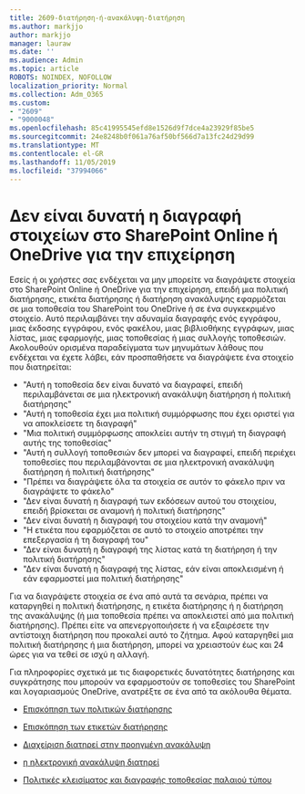 ```yaml
---
title: 2609-διατήρηση-ή-ανακάλυψη-διατήρηση
ms.author: markjjo
author: markjjo
manager: lauraw
ms.date: ''
ms.audience: Admin
ms.topic: article
ROBOTS: NOINDEX, NOFOLLOW
localization_priority: Normal
ms.collection: Adm_O365
ms.custom:
- "2609"
- "9000048"
ms.openlocfilehash: 85c41995545efd8e1526d9f7dce4a23929f85be5
ms.sourcegitcommit: 24e8248b0f061a76af50bf566d7a13fc24d29d99
ms.translationtype: MT
ms.contentlocale: el-GR
ms.lasthandoff: 11/05/2019
ms.locfileid: "37994066"
---
```

# <a name="unable-to-delete-items-in-sharepoint-online-or-onedrive-for-business"></a>Δεν είναι δυνατή η διαγραφή στοιχείων στο SharePoint Online ή OneDrive για την επιχείρηση

Εσείς ή οι χρήστες σας ενδέχεται να μην μπορείτε να διαγράψετε στοιχεία στο SharePoint Online ή OneDrive για την επιχείρηση, επειδή μια πολιτική διατήρησης, ετικέτα διατήρησης ή διατήρηση ανακάλυψης εφαρμόζεται σε μια τοποθεσία του SharePoint του OneDrive ή σε ένα συγκεκριμένο στοιχείο. Αυτό περιλαμβάνει την αδυναμία διαγραφής ενός εγγράφου, μιας έκδοσης εγγράφου, ενός φακέλου, μιας βιβλιοθήκης εγγράφων, μιας λίστας, μιας εφαρμογής, μιας τοποθεσίας ή μιας συλλογής τοποθεσιών. Ακολουθούν ορισμένα παραδείγματα των μηνυμάτων λάθους που ενδέχεται να έχετε λάβει, εάν προσπαθήσετε να διαγράψετε ένα στοιχείο που διατηρείται:

- "Αυτή η τοποθεσία δεν είναι δυνατό να διαγραφεί, επειδή περιλαμβάνεται σε μια ηλεκτρονική ανακάλυψη διατήρηση ή πολιτική διατήρησης"
- "Αυτή η τοποθεσία έχει μια πολιτική συμμόρφωσης που έχει οριστεί για να αποκλείσετε τη διαγραφή"
- "Μια πολιτική συμμόρφωσης αποκλείει αυτήν τη στιγμή τη διαγραφή αυτής της τοποθεσίας"
- "Αυτή η συλλογή τοποθεσιών δεν μπορεί να διαγραφεί, επειδή περιέχει τοποθεσίες που περιλαμβάνονται σε μια ηλεκτρονική ανακάλυψη διατήρηση ή πολιτική διατήρησης"
- "Πρέπει να διαγράψετε όλα τα στοιχεία σε αυτόν το φάκελο πριν να διαγράψετε το φάκελο"
- "Δεν είναι δυνατή η διαγραφή των εκδόσεων αυτού του στοιχείου, επειδή βρίσκεται σε αναμονή ή πολιτική διατήρησης"
- "Δεν είναι δυνατή η διαγραφή του στοιχείου κατά την αναμονή"
- "Η ετικέτα που εφαρμόζεται σε αυτό το στοιχείο αποτρέπει την επεξεργασία ή τη διαγραφή του"
- "Δεν είναι δυνατή η διαγραφή της λίστας κατά τη διατήρηση ή την πολιτική διατήρησης"
- "Δεν είναι δυνατή η διαγραφή της λίστας, εάν είναι αποκλεισμένη ή εάν εφαρμοστεί μια πολιτική διατήρησης"

Για να διαγράψετε στοιχεία σε ένα από αυτά τα σενάρια, πρέπει να καταργηθεί η πολιτική διατήρησης, η ετικέτα διατήρησης ή η διατήρηση της ανακάλυψης (ή μια τοποθεσία πρέπει να αποκλειστεί από μια πολιτική διατήρησης). Πρέπει είτε να απενεργοποιήσετε ή να εξαιρέσετε την αντίστοιχη διατήρηση που προκαλεί αυτό το ζήτημα. Αφού καταργηθεί μια πολιτική διατήρησης ή μια διατήρηση, μπορεί να χρειαστούν έως και 24 ώρες για να τεθεί σε ισχύ η αλλαγή. 

Για πληροφορίες σχετικά με τις διαφορετικές δυνατότητες διατήρησης και συγκράτησης που μπορούν να εφαρμοστούν σε τοποθεσίες του SharePoint και λογαριασμούς OneDrive, ανατρέξτε σε ένα από τα ακόλουθα θέματα.

- [Επισκόπηση των πολιτικών διατήρησης](https://docs.microsoft.com/microsoft-365/compliance/retention-policies)

- [Επισκόπηση των ετικετών διατήρησης](https://docs.microsoft.com/microsoft-365/compliance/labels)

- [Διαχείριση διατηρεί στην προηγμένη ανακάλυψη](https://docs.microsoft.com/microsoft-365/compliance/managing-holds)

- [η ηλεκτρονική ανακάλυψη διατηρεί](https://docs.microsoft.com/microsoft-365/compliance/ediscovery-cases#step-4-place-content-locations-on-hold)

- [Πολιτικές κλεισίματος και διαγραφής τοποθεσίας παλαιού τύπου](https://support.office.com/article/Use-policies-for-site-closure-and-deletion-A8280D82-27FD-48C5-9ADF-8A5431208BA5)
